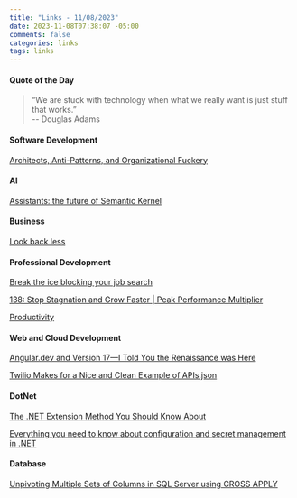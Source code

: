 ```yaml
---
title: "Links - 11/08/2023"
date: 2023-11-08T07:38:07 -05:00
comments: false
categories: links
tags: links
---
```


#### Quote of the Day

<blockquote>“We are stuck with technology when what we really want is just stuff that works.”<br>
--  Douglas Adams
</blockquote>

#### Software Development

[Architects, Anti-Patterns, and Organizational Fuckery](https://charity.wtf/2023/03/09/architects-anti-patterns-and-organizational-fuckery/)

#### AI

[Assistants: the future of Semantic Kernel](https://devblogs.microsoft.com/semantic-kernel/assistants-the-future-of-semantic-kernel/)

#### Business

[Look back less](https://world.hey.com/jason/look-back-less-848e9db0)

#### Professional Development

[Break the ice blocking your job search](https://imwrightshardcode.com/2023/11/break-the-ice-blocking-your-job-search/)

[138: Stop Stagnation and Grow Faster | Peak Performance Multiplier](https://oasisofcourage.com/138-stop-stagnation-and-grow-faster-peak-performance-multiplier/)

[Productivity](http://blog.samaltman.com/productivity)

#### Web and Cloud Development

[Angular.dev and Version 17—I Told You the Renaissance was Here](https://www.telerik.com/blogs/angular-dev-version-17-told-you-renaissance-here)

[Twilio Makes for a Nice and Clean Example of APIs.json](https://apievangelist.com/2023/11/06/twilio-makes-for-a-nice-and-clean-example-of-apis-json/)

#### DotNet

[The .NET Extension Method You Should Know About](https://www.youtube.com/watch?v=-q-EiTw4uVY)

[Everything you need to know about configuration and secret management in .NET](https://stenbrinke.nl/blog/configuration-and-secret-management-in-dotnet/)

#### Database

[Unpivoting Multiple Sets of Columns in SQL Server using CROSS APPLY](https://www.mssqltips.com/sqlservertip/7835/unpivot-data-sql-server-cross-apply/)
